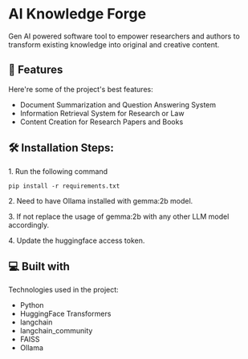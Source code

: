 <h1 align="left" id="title">AI Knowledge Forge</h1>

<p id="description">Gen AI powered software tool to empower researchers and authors to transform existing knowledge into original and creative content.</p>

  
  
<h2>🧐 Features</h2>

Here're some of the project's best features:

*   Document Summarization and Question Answering System
*   Information Retrieval System for Research or Law
*   Content Creation for Research Papers and Books

<h2>🛠️ Installation Steps:</h2>

<p>1. Run the following command</p>

```
pip install -r requirements.txt
```

<p>2. Need to have Ollama installed with gemma:2b model.</p>

<p>3. If not replace the usage of gemma:2b with any other LLM model accordingly.</p>
<p>4. Update the huggingface access token.<p>

  
  
<h2>💻 Built with</h2>

Technologies used in the project:

*   Python
*   HuggingFace Transformers
*   langchain
*   langchain\_community
*   FAISS
*   Ollama

